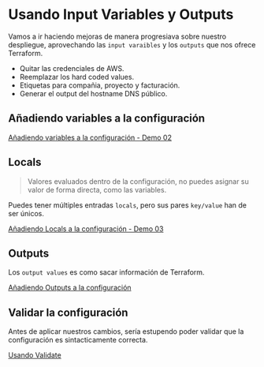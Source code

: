# Usando Input Variables y Outputs

Vamos a ir haciendo mejoras de manera progresiava sobre nuestro despliegue, aprovechando las `input varaibles` y los `outputs` que nos ofrece Terraform.

* Quitar las credenciales de AWS.
* Reemplazar los hard coded values.
* Etiquetas para compañia, proyecto y facturación.
* Generar el output del hostname DNS público.

## Añadiendo variables a la configuración

[Añadiendo variables a la configuración - Demo 02](02-demo.md)

## Locals

> Valores evaluados dentro de la configuración, no puedes asignar su valor de forma directa, como las variables.

Puedes tener múltiples entradas `locals`, pero sus pares `key/value` han de ser únicos.

[Añadiendo Locals a la configuración - Demo 03](03-demo.md)

## Outputs

Los `output values` es como sacar información de Terraform.

[Añadiendo Outputs a la configuración](04-demo.md)

## Validar la configuración

Antes de aplicar nuestros cambios, sería estupendo poder validar que la configuración es sintacticamente correcta.

[Usando Validate](05-demo.md)